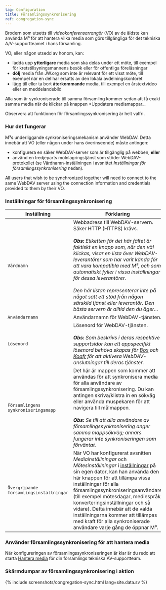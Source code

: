 ```yaml
---
tag: Configuration
title: Församlingssynkronisering
ref: congregation-sync
---
```


Brodern som utsetts till *videokonferensarrangör* (VO) av de äldste kan använda M³ för att hantera vilka media som görs tillgängliga för det tekniska A/V-supportteamet i hans församling.

VO, eller någon utsedd av honom, kan:

- ladda upp **ytterligare** media som ska delas under ett möte, till exempel för kretstillsyningsmannens besök eller för offentliga föreläsningar
- **dölj** media från JW.org som inte är relevant för ett visst möte, till exempel när en del har ersatts av den lokala avdelningskontoret
- lägg till eller ta bort **återkommande** media, till exempel en årstextvideo eller en meddelandebild

Alla som är synkroniserade till samma församling kommer sedan att få exakt samma media när de klickar på knappen *Uppdatera mediamappar_.

Observera att funktionen för församlingssynkronisering är helt valfri.

### Hur det fungerar

M³s underliggande synkroniseringsmekanism använder WebDAV. Detta innebär att VO (eller någon under hans överinseende) måste antingen:

- konfigurera en säker WebDAV-server som är tillgänglig på webben, **eller**
- använd en tredjeparts molnlagringstjänst som stöder WebDAV-protokollet (se Värdnamn-inställningen i avsnittet *Inställningar för församlingssynkronisering* nedan).

All users that wish to be synchronized together will need to connect to the same WebDAV server using the connection information and credentials provided to them by their VO.

### Inställningar för församlingssynkronisering

| Inställning | Förklaring |
| ------- | ----------- |
| `Värdnamn` | Webbadress till WebDAV-servern. Säker HTTP (HTTPS) krävs. <br><br> ***Obs:** Etiketten för det här fältet är faktiskt en knapp som, när den väl klickas, visar en lista över WebDAV-leverantörer som har varit kända för att vara kompatibla med M³, och som automatiskt fyller i vissa inställningar för dessa leverantörer. <br><br> Den här listan representerar inte på något sätt ett stöd från någon särskild tjänst eller leverantör. Den bästa servern är alltid den du äger...* |
| `Användarnamn` | Användarnamn för WebDAV-tjänsten. |
| `Lösenord` | Lösenord för WebDAV-tjänsten. <br><br> ***Obs:** Som beskrivs i deras respektive supportsidor kan ett appspecifikt lösenord behöva skapas för [Box](https://support.box.com/hc/en-us/articles/360043696414-WebDAV-with-Box) och [Koofr](https://koofr.eu/help/koofr_with_webdav/how-do-i-connect-a-service-to-koofr-through-webdav/) för att aktivera WebDAV-anslutningar till deras tjänster.* |
| `Församlingens synkroniseringsmapp` | Det här är mappen som kommer att användas för att synkronisera media för alla användare av församlingssynkronisering. Du kan antingen skriva/klistra in en sökväg eller använda muspekaren för att navigera till målmappen. <br><br> ***Obs:** Se till att alla användare av församlingssynkronisering anger samma mappsökväg; annars fungerar inte synkroniseringen som förväntat.* |
| `Övergripande församlingsinställningar` | När VO har konfigurerat avsnitten *Mediainställningar* och *Mötesinställningar* i [inställningar]({{page.lang}}/#configuration) på sin egen dator, kan han använda den här knappen för att tillämpa vissa inställningar för alla församlingssynkroniseringsanvändare (till exempel mötesdagar, mediespråk, konverteringsinställningar och så vidare). Detta innebär att de valda inställningarna kommer att tillämpas med kraft för alla synkroniserade användare varje gång de öppnar M³. |

### Använder församlingssynkronisering för att hantera media

När konfigureringen av församlingssynkroniseringen är klar är du redo att starta [Hantera media]({{page.lang}}/#manage-media) för din församlings tekniska AV-supportteam.

### Skärmdumpar av församlingssynkronisering i aktion

{% include screenshots/congregation-sync.html lang=site.data.sv %}
